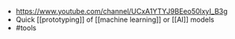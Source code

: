 - https://www.youtube.com/channel/UCxA1YTYJ9BEeo50lxyI_B3g
- Quick [[prototyping]] of [[machine learning]] or [[AI]] models
- #tools
